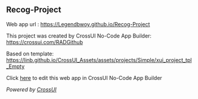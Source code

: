 ## Recog-Project
Web app url : https://Legendbwoy.github.io/Recog-Project

This project was created by CrossUI No-Code App Builder: https://crossui.com/RADGithub

Based on template: https://linb.github.io/CrossUI_Assets/assets/projects/Simple/xui_project_tpl_Empty

Click [here](https://crossui.com/RADGithub/#!from=github&owner=Legendbwoy&repo=Recog-Project) to edit this web app in CrossUI No-Code App Builder

<i>Powered by [CrossUI](https://crossui.com)</i>

